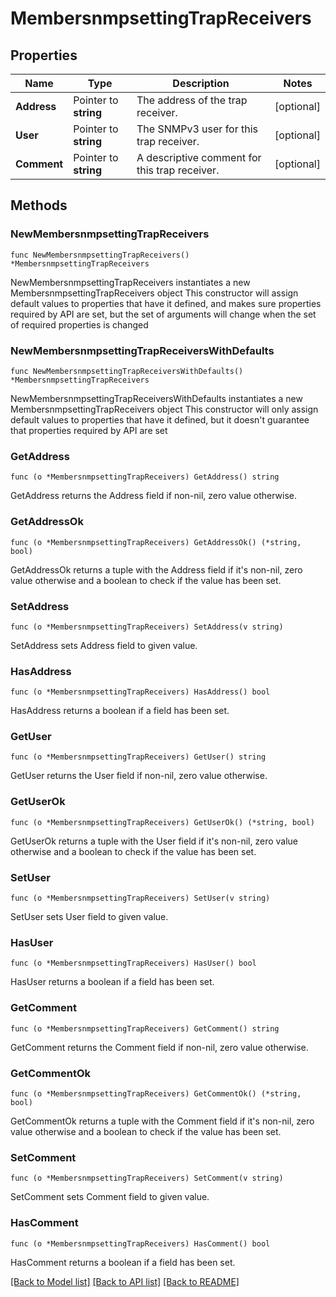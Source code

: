 # MembersnmpsettingTrapReceivers

## Properties

Name | Type | Description | Notes
------------ | ------------- | ------------- | -------------
**Address** | Pointer to **string** | The address of the trap receiver. | [optional] 
**User** | Pointer to **string** | The SNMPv3 user for this trap receiver. | [optional] 
**Comment** | Pointer to **string** | A descriptive comment for this trap receiver. | [optional] 

## Methods

### NewMembersnmpsettingTrapReceivers

`func NewMembersnmpsettingTrapReceivers() *MembersnmpsettingTrapReceivers`

NewMembersnmpsettingTrapReceivers instantiates a new MembersnmpsettingTrapReceivers object
This constructor will assign default values to properties that have it defined,
and makes sure properties required by API are set, but the set of arguments
will change when the set of required properties is changed

### NewMembersnmpsettingTrapReceiversWithDefaults

`func NewMembersnmpsettingTrapReceiversWithDefaults() *MembersnmpsettingTrapReceivers`

NewMembersnmpsettingTrapReceiversWithDefaults instantiates a new MembersnmpsettingTrapReceivers object
This constructor will only assign default values to properties that have it defined,
but it doesn't guarantee that properties required by API are set

### GetAddress

`func (o *MembersnmpsettingTrapReceivers) GetAddress() string`

GetAddress returns the Address field if non-nil, zero value otherwise.

### GetAddressOk

`func (o *MembersnmpsettingTrapReceivers) GetAddressOk() (*string, bool)`

GetAddressOk returns a tuple with the Address field if it's non-nil, zero value otherwise
and a boolean to check if the value has been set.

### SetAddress

`func (o *MembersnmpsettingTrapReceivers) SetAddress(v string)`

SetAddress sets Address field to given value.

### HasAddress

`func (o *MembersnmpsettingTrapReceivers) HasAddress() bool`

HasAddress returns a boolean if a field has been set.

### GetUser

`func (o *MembersnmpsettingTrapReceivers) GetUser() string`

GetUser returns the User field if non-nil, zero value otherwise.

### GetUserOk

`func (o *MembersnmpsettingTrapReceivers) GetUserOk() (*string, bool)`

GetUserOk returns a tuple with the User field if it's non-nil, zero value otherwise
and a boolean to check if the value has been set.

### SetUser

`func (o *MembersnmpsettingTrapReceivers) SetUser(v string)`

SetUser sets User field to given value.

### HasUser

`func (o *MembersnmpsettingTrapReceivers) HasUser() bool`

HasUser returns a boolean if a field has been set.

### GetComment

`func (o *MembersnmpsettingTrapReceivers) GetComment() string`

GetComment returns the Comment field if non-nil, zero value otherwise.

### GetCommentOk

`func (o *MembersnmpsettingTrapReceivers) GetCommentOk() (*string, bool)`

GetCommentOk returns a tuple with the Comment field if it's non-nil, zero value otherwise
and a boolean to check if the value has been set.

### SetComment

`func (o *MembersnmpsettingTrapReceivers) SetComment(v string)`

SetComment sets Comment field to given value.

### HasComment

`func (o *MembersnmpsettingTrapReceivers) HasComment() bool`

HasComment returns a boolean if a field has been set.


[[Back to Model list]](../README.md#documentation-for-models) [[Back to API list]](../README.md#documentation-for-api-endpoints) [[Back to README]](../README.md)


